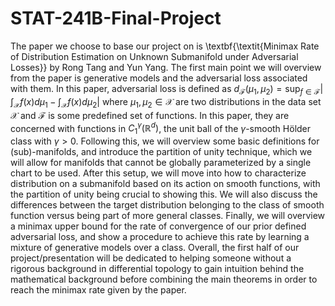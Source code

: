 # STAT-241B-Final-Project
The paper we choose to base our project on is \textbf{\textit{Minimax Rate of Distribution Estimation on Unknown Submanifold under Adversarial Losses}} by Rong Tang and Yun Yang. The first main point we will overview from the paper is generative models and the adversarial loss associated with them. In this paper, adversarial loss is defined as $d_{\mathcal{F}}(\mu_{1}, \mu_{2}) = \sup_{f \in \mathcal{F}} | \int_{\mathcal{X}} f(x) d\mu_{1} - \int_{\mathcal{X}} f(x) d\mu_{2} |$ where $\mu_{1}, \mu_{2} \in \mathcal{X}$ are two distributions in the data set $\mathcal{X}$ and $\mathcal{F}$ is some predefined set of functions. In this paper, they are concerned with functions in $C_{1}^{\gamma}(\mathbb{R}^{d})$, the unit ball of the $\gamma$-smooth Hölder class with $\gamma > 0$. Following this, we will overview some basic definitions for (sub)-manifolds, and introduce the partition of unity technique, which we will allow for manifolds that cannot be globally parameterized by a single chart to be used. After this setup, we will move into how to characterize distribution on a submanifold based on its action on smooth functions, with the partition of unity being crucial to showing this. We will also discuss the differences between the target distribution belonging to the class of smooth function versus being part of more general classes. Finally, we will overview a minimax upper bound for the rate of convergence of our prior defined adversarial loss, and show a procedure to achieve this rate by learning a mixture of generative models over a class. Overall, the first half of our project/presentation will be dedicated to helping someone without a rigorous background in differential topology to gain intuition behind the mathematical background before combining the main theorems in order to reach the minimax rate given by the paper. 
